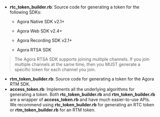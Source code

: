 - **rtc_token_builder.rb**: Source code for generating a token for the following SDKs:
  - Agora Native SDK v2.1+

  - Agora Web SDK v2.4+

  - Agora Recording SDK v2.1+

  - Agora RTSA SDK

> The Agora RTSA SDK supports joining multiple channels. If you join multiple channels at the same time, then you MUST generate a specific token for each channel you join. 
- **rtm_token_builder.rb**: Source code for generating a token for the Agora RTM SDK. 
- **access_token.rb**: Implements all the underlying algorithms for generating a token. Both **rtc_token_builder.rb** and **rtm_token_builder.rb** are a wrapper of **access_token.rb** and have much easier-to-use APIs. We recommend using **rtc_token_builder.rb** for generating an RTC token or **rtm_token_builder.rb** for an RTM token.
